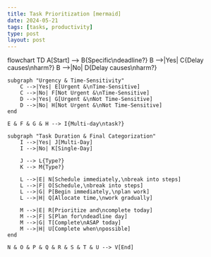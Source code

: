 ```yaml
---
title: Task Prioritization [mermaid]
date: 2024-05-21
tags: [tasks, productivity]
type: post
layout: post
---
```


<div class="mermaid">
flowchart TD
    A[Start] --> B{Specific\ndeadline?}
    B -->|Yes| C{Delay causes\nharm?}
    B -->|No| D{Delay causes\nharm?}
    
    subgraph "Urgency & Time-Sensitivity"
        C -->|Yes| E[Urgent &\nTime-Sensitive]
        C -->|No| F[Not Urgent &\nTime-Sensitive]
        D -->|Yes| G[Urgent &\nNot Time-Sensitive]
        D -->|No| H[Not Urgent &\nNot Time-Sensitive]
    end
    
    E & F & G & H --> I{Multi-day\ntask?}
    
    subgraph "Task Duration & Final Categorization"
        I -->|Yes| J[Multi-Day]
        I -->|No| K[Single-Day]
        
        J --> L{Type?}
        K --> M{Type?}
        
        L -->|E| N[Schedule immediately,\nbreak into steps]
        L -->|F| O[Schedule,\nbreak into steps]
        L -->|G| P[Begin immediately,\nplan work]
        L -->|H| Q[Allocate time,\nwork gradually]
        
        M -->|E| R[Prioritize and\ncomplete today]
        M -->|F| S[Plan for\ndeadline day]
        M -->|G| T[Complete\nASAP today]
        M -->|H| U[Complete when\npossible]
    end
    
    N & O & P & Q & R & S & T & U --> V[End]
</div>
